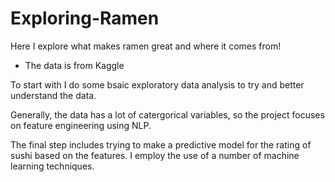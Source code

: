 # Exploring-Ramen
Here I explore what makes ramen great and where it comes from! 
- The data is from Kaggle

To start with I do some bsaic exploratory data analysis to try and better understand the data.

Generally, the data has a lot of catergorical variables, so the project focuses on feature engineering using NLP.

The final step includes trying to make a predictive model for the rating of sushi based on the features. I employ the use of a number of machine learning techniques.




